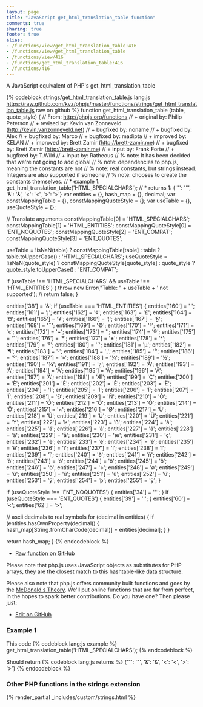 ```yaml
---
layout: page
title: "JavaScript get_html_translation_table function"
comments: true
sharing: true
footer: true
alias:
- /functions/view/get_html_translation_table:416
- /functions/view/get_html_translation_table
- /functions/view/416
- /functions/get_html_translation_table:416
- /functions/416
---
```

<!-- Generated by Rakefile:build -->
A JavaScript equivalent of PHP's get_html_translation_table

{% codeblock strings/get_html_translation_table.js lang:js https://raw.github.com/kvz/phpjs/master/functions/strings/get_html_translation_table.js raw on github %}
function get_html_translation_table (table, quote_style) {
  // From: http://phpjs.org/functions
  // +   original by: Philip Peterson
  // +    revised by: Kevin van Zonneveld (http://kevin.vanzonneveld.net)
  // +   bugfixed by: noname
  // +   bugfixed by: Alex
  // +   bugfixed by: Marco
  // +   bugfixed by: madipta
  // +   improved by: KELAN
  // +   improved by: Brett Zamir (http://brett-zamir.me)
  // +   bugfixed by: Brett Zamir (http://brett-zamir.me)
  // +      input by: Frank Forte
  // +   bugfixed by: T.Wild
  // +      input by: Ratheous
  // %          note: It has been decided that we're not going to add global
  // %          note: dependencies to php.js, meaning the constants are not
  // %          note: real constants, but strings instead. Integers are also supported if someone
  // %          note: chooses to create the constants themselves.
  // *     example 1: get_html_translation_table('HTML_SPECIALCHARS');
  // *     returns 1: {'"': '&quot;', '&': '&amp;', '<': '&lt;', '>': '&gt;'}
  var entities = {},
    hash_map = {},
    decimal;
  var constMappingTable = {},
    constMappingQuoteStyle = {};
  var useTable = {},
    useQuoteStyle = {};

  // Translate arguments
  constMappingTable[0] = 'HTML_SPECIALCHARS';
  constMappingTable[1] = 'HTML_ENTITIES';
  constMappingQuoteStyle[0] = 'ENT_NOQUOTES';
  constMappingQuoteStyle[2] = 'ENT_COMPAT';
  constMappingQuoteStyle[3] = 'ENT_QUOTES';

  useTable = !isNaN(table) ? constMappingTable[table] : table ? table.toUpperCase() : 'HTML_SPECIALCHARS';
  useQuoteStyle = !isNaN(quote_style) ? constMappingQuoteStyle[quote_style] : quote_style ? quote_style.toUpperCase() : 'ENT_COMPAT';

  if (useTable !== 'HTML_SPECIALCHARS' && useTable !== 'HTML_ENTITIES') {
    throw new Error("Table: " + useTable + ' not supported');
    // return false;
  }

  entities['38'] = '&amp;';
  if (useTable === 'HTML_ENTITIES') {
    entities['160'] = '&nbsp;';
    entities['161'] = '&iexcl;';
    entities['162'] = '&cent;';
    entities['163'] = '&pound;';
    entities['164'] = '&curren;';
    entities['165'] = '&yen;';
    entities['166'] = '&brvbar;';
    entities['167'] = '&sect;';
    entities['168'] = '&uml;';
    entities['169'] = '&copy;';
    entities['170'] = '&ordf;';
    entities['171'] = '&laquo;';
    entities['172'] = '&not;';
    entities['173'] = '&shy;';
    entities['174'] = '&reg;';
    entities['175'] = '&macr;';
    entities['176'] = '&deg;';
    entities['177'] = '&plusmn;';
    entities['178'] = '&sup2;';
    entities['179'] = '&sup3;';
    entities['180'] = '&acute;';
    entities['181'] = '&micro;';
    entities['182'] = '&para;';
    entities['183'] = '&middot;';
    entities['184'] = '&cedil;';
    entities['185'] = '&sup1;';
    entities['186'] = '&ordm;';
    entities['187'] = '&raquo;';
    entities['188'] = '&frac14;';
    entities['189'] = '&frac12;';
    entities['190'] = '&frac34;';
    entities['191'] = '&iquest;';
    entities['192'] = '&Agrave;';
    entities['193'] = '&Aacute;';
    entities['194'] = '&Acirc;';
    entities['195'] = '&Atilde;';
    entities['196'] = '&Auml;';
    entities['197'] = '&Aring;';
    entities['198'] = '&AElig;';
    entities['199'] = '&Ccedil;';
    entities['200'] = '&Egrave;';
    entities['201'] = '&Eacute;';
    entities['202'] = '&Ecirc;';
    entities['203'] = '&Euml;';
    entities['204'] = '&Igrave;';
    entities['205'] = '&Iacute;';
    entities['206'] = '&Icirc;';
    entities['207'] = '&Iuml;';
    entities['208'] = '&ETH;';
    entities['209'] = '&Ntilde;';
    entities['210'] = '&Ograve;';
    entities['211'] = '&Oacute;';
    entities['212'] = '&Ocirc;';
    entities['213'] = '&Otilde;';
    entities['214'] = '&Ouml;';
    entities['215'] = '&times;';
    entities['216'] = '&Oslash;';
    entities['217'] = '&Ugrave;';
    entities['218'] = '&Uacute;';
    entities['219'] = '&Ucirc;';
    entities['220'] = '&Uuml;';
    entities['221'] = '&Yacute;';
    entities['222'] = '&THORN;';
    entities['223'] = '&szlig;';
    entities['224'] = '&agrave;';
    entities['225'] = '&aacute;';
    entities['226'] = '&acirc;';
    entities['227'] = '&atilde;';
    entities['228'] = '&auml;';
    entities['229'] = '&aring;';
    entities['230'] = '&aelig;';
    entities['231'] = '&ccedil;';
    entities['232'] = '&egrave;';
    entities['233'] = '&eacute;';
    entities['234'] = '&ecirc;';
    entities['235'] = '&euml;';
    entities['236'] = '&igrave;';
    entities['237'] = '&iacute;';
    entities['238'] = '&icirc;';
    entities['239'] = '&iuml;';
    entities['240'] = '&eth;';
    entities['241'] = '&ntilde;';
    entities['242'] = '&ograve;';
    entities['243'] = '&oacute;';
    entities['244'] = '&ocirc;';
    entities['245'] = '&otilde;';
    entities['246'] = '&ouml;';
    entities['247'] = '&divide;';
    entities['248'] = '&oslash;';
    entities['249'] = '&ugrave;';
    entities['250'] = '&uacute;';
    entities['251'] = '&ucirc;';
    entities['252'] = '&uuml;';
    entities['253'] = '&yacute;';
    entities['254'] = '&thorn;';
    entities['255'] = '&yuml;';
  }

  if (useQuoteStyle !== 'ENT_NOQUOTES') {
    entities['34'] = '&quot;';
  }
  if (useQuoteStyle === 'ENT_QUOTES') {
    entities['39'] = '&#39;';
  }
  entities['60'] = '&lt;';
  entities['62'] = '&gt;';


  // ascii decimals to real symbols
  for (decimal in entities) {
    if (entities.hasOwnProperty(decimal)) {
      hash_map[String.fromCharCode(decimal)] = entities[decimal];
    }
  }

  return hash_map;
}
{% endcodeblock %}

 - [Raw function on GitHub](https://github.com/kvz/phpjs/blob/master/functions/strings/get_html_translation_table.js)

Please note that php.js uses JavaScript objects as substitutes for PHP arrays, they are 
the closest match to this hashtable-like data structure. 

Please also note that php.js offers community built functions and goes by the 
[McDonald's Theory](https://medium.com/what-i-learned-building/9216e1c9da7d). We'll put online 
functions that are far from perfect, in the hopes to spark better contributions. 
Do you have one? Then please just: 

 - [Edit on GitHub](https://github.com/kvz/phpjs/edit/master/functions/strings/get_html_translation_table.js)

### Example 1
This code
{% codeblock lang:js example %}
get_html_translation_table('HTML_SPECIALCHARS');
{% endcodeblock %}

Should return
{% codeblock lang:js returns %}
{'"': '&quot;', '&': '&amp;', '<': '&lt;', '>': '&gt;'}
{% endcodeblock %}


### Other PHP functions in the strings extension
{% render_partial _includes/custom/strings.html %}
